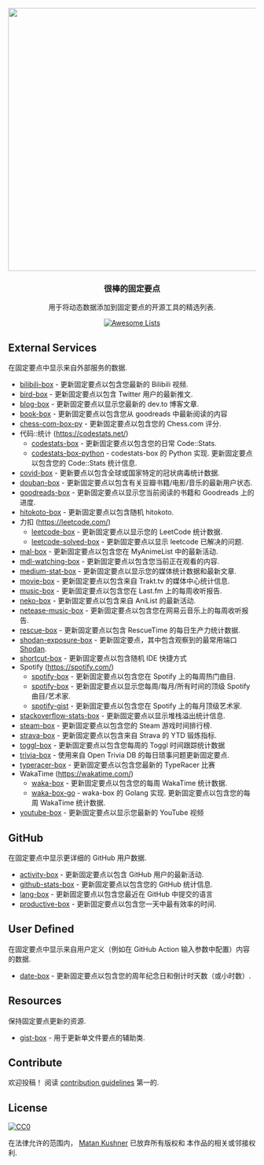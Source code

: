 <div class="github-widget" data-repo="matchai/awesome-pinned-gists"></div>
<script async src="https://pagead2.googlesyndication.com/pagead/js/adsbygoogle.js"></script><ins class="adsbygoogle" style="display:block" data-ad-client="ca-pub-6890694312814945" data-ad-slot="5473692530" data-ad-format="auto"  data-full-width-responsive="true"></ins><script>(adsbygoogle = window.adsbygoogle || []).push({});</script>
<p align="center">
  <img src="https://user-images.githubusercontent.com/4658208/57482610-14f64480-7273-11e9-862e-80d9fe332311.png" width="535">
  <h3 align="center">很棒的固定要点</h3>
  <p align="center">用于将动态数据添加到固定要点的开源工具的精选列表.<p>
  <p align="center">
    <a href="https://awesome.re"><img src="https://awesome.re/badge.svg" alt="Awesome Lists"></a>
  </p>
</p>



## External Services

在固定要点中显示来自外部服务的数据.

- [bilibili-box](https://github.com/KeJunMao/bilibili-box) - 更新固定要点以包含您最新的 Bilibili 视频.
- [bird-box](https://github.com/matchai/bird-box) - 更新固定要点以包含 Twitter 用户的最新推文.
- [blog-box](https://github.com/Aveek-Saha/blog-box) - 更新固定要点以显示您最新的 dev.to 博客文章.
- [book-box](https://github.com/amorriscode/book-box) - 更新固定要点以包含您从 goodreads 中最新阅读的内容
- [chess-com-box-py](https://github.com/sciencepal/chess-com-box-py) - 更新固定要点以包含您的 Chess.com 评分.
- 代码::统计 (https://codestats.net/)
    - [codestats-box](https://github.com/Ancientwood/codestats-box) - 更新固定要点以包含您的日常 Code::Stats.
    - [codestats-box-python](https://github.com/aksh1618/codestats-box-python)  - codestats-box 的 Python 实现. 更新固定要点以包含您的 Code::Stats 统计信息.
- [covid-box](https://github.com/puf17640/covid-box) - 更新要点以包含全球或国家特定的冠状病毒统计数据.
- [douban-box](https://github.com/CodeDaraW/douban-box) - 更新固定要点以包含有关豆瓣书籍/电影/音乐的最新用户状态.
- [goodreads-box](https://github.com/mdluo/goodreads-box) - 更新固定要点以显示您当前阅读的书籍和 Goodreads 上的进度.
- [hitokoto-box](https://github.com/greenhandatsjtu/hitokoto-box) - 更新固定要点以包含随机 hitokoto.
- 力扣 (https://leetcode.com/)
    - [leetcode-box](https://github.com/puiiyuen/leetcode-box) - 更新固定要点以显示您的 LeetCode 统计数据.
    - [leetcode-solved-box](https://github.com/Pudding124/leetcode-solved-box) - 更新固定要点以显示 leetcode 已解决的问题.
- [mal-box](https://github.com/jckli/mal-box) - 更新固定要点以包含您在 MyAnimeList 中的最新活动.
- [mdl-watching-box](https://github.com/facalz/mdl-watching-box) - 更新固定要点以包含您当前正在观看的内容.
- [medium-stat-box](https://github.com/kylemocode/medium-stat-box) - 更新固定要点以显示您的媒体统计数据和最新文章.
- [movie-box](https://github.com/LuisAlejandro/movie-box) - 更新固定要点以包含来自 Trakt.tv 的媒体中心统计信息.
- [music-box](https://github.com/jacc/music-box) - 更新固定要点以包含您在 Last.fm 上的每周收听报告.
- [neko-box](https://github.com/RangerDigital/neko-box) - 更新固定要点以包含来自 AniList 的最新活动.
- [netease-music-box](https://github.com/Leecason/netease-music-box) - 更新固定要点以包含您在网易云音乐上的每周收听报告.
- [rescue-box](https://github.com/joshghent/rescue-box) - 更新固定要点以包含 RescueTime 的每日生产力统计数据.
- [shodan-exposure-box](https://github.com/ChrisCarini/shodan-exposure-box) - 更新固定要点，其中包含观察到的最常用端口 [Shodan](https://www.shodan.io/).
- [shortcut-box](https://github.com/artemnovichkov/shortcut-box) - 更新固定要点以包含随机 IDE 快捷方式
- Spotify (https://spotify.com/)
    - [spotify-box](https://github.com/izayl/spotify-box) - 更新固定要点以包含您在 Spotify 上的每周热门曲目.
    - [spotify-box](https://github.com/Aveek-Saha/spotify-box) - 更新固定要点以显示您每周/每月/所有时间的顶级 Spotify 曲目/艺术家.
    - [spotify-gist](https://github.com/mporracindie/spotify-gist) - 更新固定要点以包含您在 Spotify 上的每月顶级艺术家.
- [stackoverflow-stats-box](https://github.com/Pudding124/stackoverflow-stats-box) - 更新固定要点以显示堆栈溢出统计信息.
- [steam-box](https://github.com/YouEclipse/steam-box) - 更新固定要点以包含您的 Steam 游戏时间排行榜.
- [strava-box](https://github.com/JohnPhamous/strava-box) - 更新固定要点以包含来自 Strava 的 YTD 锻炼指标.
- [toggl-box](https://github.com/tobimori/toggl-box) - 更新固定要点以包含您每周的 Toggl 时间跟踪统计数据
- [trivia-box](https://github.com/ChrisCarini/trivia-box) - 使用来自 Open Trivia DB 的每日琐事问题更新固定要点.
- [typeracer-box](https://github.com/tobimori/typeracer-box) - 更新固定要点以包含您最新的 TypeRacer 比赛
- WakaTime (https://wakatime.com/)
    - [waka-box](https://github.com/matchai/waka-box) - 更新固定要点以包含您的每周 WakaTime 统计数据.
    - [waka-box-go](https://github.com/YouEclipse/waka-box-go)  - waka-box 的 Golang 实现. 更新固定要点以包含您的每周 WakaTime 统计数据.
- [youtube-box](https://github.com/SinaKhalili/youtube-box) - 更新固定要点以显示您最新的 YouTube 视频

## GitHub

在固定要点中显示更详细的 GitHub 用户数据.

- [activity-box](https://github.com/JasonEtco/activity-box) - 更新固定要点以包含 GitHub 用户的最新活动.
- [github-stats-box](https://github.com/bokub/github-stats-box) - 更新固定要点以包含您的 GitHub 统计信息.
- [lang-box](https://github.com/inokawa/lang-box) - 更新固定要点以包含您最近在 GitHub 中提交的语言
- [productive-box](https://github.com/maxam2017/productive-box) - 更新固定要点以包含您一天中最有效率的时间.

## User Defined

在固定要点中显示来自用户定义（例如在 GitHub Action 输入参数中配置）内容的数据.

- [date-box](https://github.com/kf-liu/date-box) - 更新固定要点以包含您的周年纪念日和倒计时天数（或小时数）.

## Resources

保持固定要点更新的资源.

- [gist-box](https://github.com/JasonEtco/gist-box) - 用于更新单文件要点的辅助类.

## Contribute

欢迎投稿！ 阅读 [contribution guidelines](https://github.com/matchai/awesome-pinned-gists/blob/master/contributing.md) 第一的.

## License

[![CC0](https://mirrors.creativecommons.org/presskit/buttons/88x31/svg/cc-zero.svg)](https://creativecommons.org/publicdomain/zero/1.0)

在法律允许的范围内， [Matan Kushner](https://github.com/matchai) 已放弃所有版权和
本作品的相关或邻接权利.
